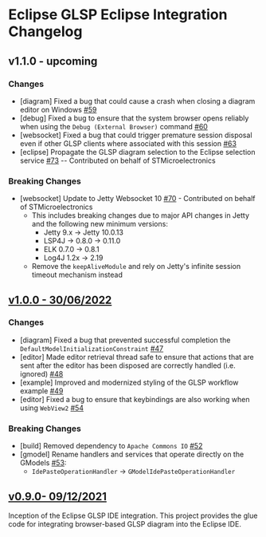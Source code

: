 # Eclipse GLSP Eclipse Integration Changelog

## v1.1.0 - upcoming

### Changes

- [diagram] Fixed a bug that could cause a crash when closing a diagram editor on Windows [#59](https://github.com/eclipse-glsp/glsp-eclipse-integration/pull/59)
- [debug] Fixed a bug to ensure that the system browser opens reliably when using the `Debug (External Browser)` command [#60](https://github.com/eclipse-glsp/glsp-eclipse-integration/pull/60)
- [websocket] Fixed a bug that could trigger premature session disposal even if other GLSP clients where associated with this session [#63](https://github.com/eclipse-glsp/glsp-eclipse-integration/pull/63)
- [eclipse] Propagate the GLSP diagram selection to the Eclipse selection service [#73](https://github.com/eclipse-glsp/glsp-eclipse-integration/pull/73) -- Contributed on behalf of STMicroelectronics

### Breaking Changes

- [websocket] Update to Jetty Websocket 10 [#70](https://github.com/eclipse-glsp/glsp-eclipse-integration/pull/70) - Contributed on behalf of STMicroelectronics
  - This includes breaking changes due to major API changes in Jetty and the following new minimum versions:
    - Jetty 9.x -> Jetty 10.0.13
    - LSP4J -> 0.8.0 -> 0.11.0
    - ELK 0.7.0 -> 0.8.1
    - Log4J 1.2x -> 2.19
  - Remove the `keepAliveModule` and rely on Jetty's infinite session timeout mechanism instead

## [v1.0.0 - 30/06/2022](https://github.com/eclipse-glsp/glsp-eclipse-integration/releases/tag/v1.0.0)

### Changes

- [diagram] Fixed a bug that prevented successful completion the `DefaultModelInitializationConstraint` [#47](https://github.com/eclipse-glsp/glsp-eclipse-integration/pull/47)
- [editor] Made editor retrieval thread safe to ensure that actions that are sent after the editor has been disposed are correctly handled (i.e. ignored) [#48](https://github.com/eclipse-glsp/glsp-eclipse-integration/pull/48)
- [example] Improved and modernized styling of the GLSP workflow example [#49](https://github.com/eclipse-glsp/glsp-eclipse-integration/pull/49)
- [editor] Fixed a bug to ensure that keybindings are also working when using `WebView2` [#54](https://github.com/eclipse-glsp/glsp-eclipse-integration/pull/54/)

### Breaking Changes

- [build] Removed dependency to `Apache Commons IO` [#52](https://github.com/eclipse-glsp/glsp-eclipse-integration/pull/52)
- [gmodel] Rename handlers and services that operate directly on the GModels [#53](https://github.com/eclipse-glsp/glsp-eclipse-integration/pull/53):
  - `IdePasteOperationHandler` -> `GModelIdePasteOperationHandler`

## [v0.9.0- 09/12/2021](https://github.com/eclipse-glsp/glsp-eclipse-integration/releases/tag/v0.9.0)

Inception of the Eclipse GLSP IDE integration.
This project provides the glue code for integrating browser-based GLSP diagram into the Eclipse IDE.
